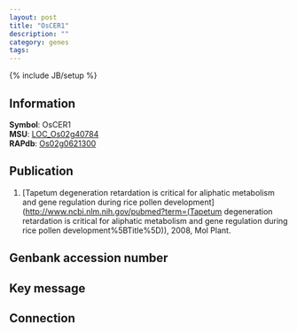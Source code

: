 ```yaml
---
layout: post
title: "OsCER1"
description: ""
category: genes
tags: 
---
```

{% include JB/setup %}

## Information
__Symbol__: OsCER1  
__MSU__: [LOC_Os02g40784](http://rice.plantbiology.msu.edu/cgi-bin/ORF_infopage.cgi?orf=LOC_Os02g40784)  
__RAPdb__: [Os02g0621300](http://rapdb.dna.affrc.go.jp/viewer/gbrowse_details/irgsp1?name=Os02g0621300)  

## Publication
1. [Tapetum degeneration retardation is critical for aliphatic metabolism and gene regulation during rice pollen development](http://www.ncbi.nlm.nih.gov/pubmed?term=(Tapetum degeneration retardation is critical for aliphatic metabolism and gene regulation during rice pollen development%5BTitle%5D)), 2008, Mol Plant.

## Genbank accession number

## Key message

## Connection


